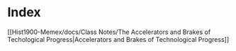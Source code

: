 # Index



[[Hist1900-Memex/docs/Class Notes/The Accelerators and Brakes of Techological Progress|Accelerators and Brakes of Technological Progress]]
